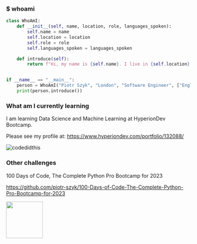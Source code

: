 ### $ whoami
```python
class WhoAmI:
    def __init__(self, name, location, role, languages_spoken):
        self.name = name
        self.location = location
        self.role = role
        self.languages_spoken = languages_spoken

    def introduce(self):
        return f"Hi, my name is {self.name}. I live in {self.location} and my role is {self.role}. I speak {', '.join(self.languages_spoken)}."


if __name__ == "__main__":
    person = WhoAmI("Piotr Szyk", "London", "Software Engineer", ["English", "Polish"])
    print(person.introduce())
```

### What am I currently learning
I am learning Data Science and Machine Learning at HyperionDev Bootcamp.

Please see my profile at: https://www.hyperiondev.com/portfolio/132088/

![codedidthis](https://github.com/piotr-szyk/piotr-szyk/assets/74630591/84daaee1-9289-493d-8d40-21268cc785f2)


### Other challenges
100 Days of Code, The Complete Python Pro Bootcamp for 2023

https://github.com/piotr-szyk/100-Days-of-Code-The-Complete-Python-Pro-Bootcamp-for-2023

<img src="https://github.com/piotr-szyk/piotr-szyk/assets/74630591/7af82be8-7667-4c86-917f-9ea970ec1b11)" width="100" height="100">



<!--
**piotr-szyk/piotr-szyk** is a ✨ _special_ ✨ repository because its `README.md` (this file) appears on your GitHub profile.

Here are some ideas to get you started:

- 🔭 I’m currently working on ...
- 🌱 I’m currently learning ...
- 👯 I’m looking to collaborate on ...
- 🤔 I’m looking for help with ...
- 💬 Ask me about ...
- 📫 How to reach me: ...
- 😄 Pronouns: ...
- ⚡ Fun fact: ...
-->

